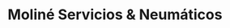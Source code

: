 ---
title: "Moliné Servicios & Neumáticos"
url: /cipolletti/moline-servicios-und-neumaticos/
shop: Autowerkstatt
---